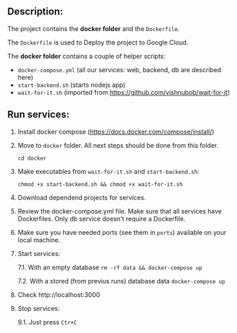 ## Description:

  The project contains the **docker folder** and the `Dockerfile`.

  The `Dockerfile` is used to Deploy the project to Google Cloud.
  
  The **docker folder** contains a couple of helper scripts:
  
  - `docker-compose.yml` (all our services: web, backend, db are described here)
  - `start-backend.sh` (starts nodejs app)
  - `wait-for-it.sh` (imported from https://github.com/vishnubob/wait-for-it)

  ## Run services:

  1. Install docker compose (https://docs.docker.com/compose/install/)

  2. Move to `docker` folder. All next steps should be done from this folder.
  
     ``` cd docker ```
  
  3. Make executables from `wait-for-it.sh` and `start-backend.sh`:
  
     ``` chmod +x start-backend.sh && chmod +x wait-for-it.sh ```
  
  4. Download dependend projects for services.
  
  5. Review the docker-compose.yml file. Make sure that all services have Dockerfiles. Only db service doesn't require a Dockerfile.
  
  6. Make sure you have needed ports (see them in `ports`) available on your local machine.
  
  7. Start services:
  
     7.1. With an empty database `rm -rf data && docker-compose up`
  
     7.2. With a stored (from previus runs) database data `docker-compose up`
  
  8. Check http://localhost:3000
  
  9. Stop services:
  
     9.1. Just press `Ctr+C`


